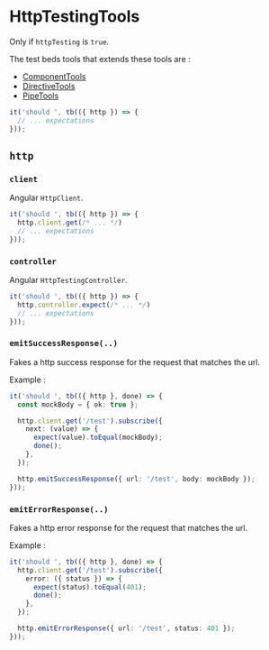 # HttpTestingTools

Only if `httpTesting` is `true`.

The test beds tools that extends these tools are :

- [ComponentTools](../test-beds/component#tools)
- [DirectiveTools](../test-beds/directive#tools)
- [PipeTools](../test-beds/pipe#tools)

```ts
it('should ', tb(({ http }) => {
  // ... expectations
})); 
```

## `http`

### `client`

Angular `HttpClient`.

```ts
it('should ', tb(({ http }) => {
  http.client.get(/* ... */)
  // ... expectations
})); 
```

### `controller`

Angular `HttpTestingController`.

```ts
it('should ', tb(({ http }) => {
  http.controller.expect(/* ... */)
  // ... expectations
})); 
```

### `emitSuccessResponse(..)`

Fakes a http success response for the request that matches the url.

Example :

```ts
it('should ', tb(({ http }, done) => {
  const mockBody = { ok: true };

  http.client.get('/test').subscribe({
    next: (value) => {
      expect(value).toEqual(mockBody);
      done();
    },
  });

  http.emitSuccessResponse({ url: '/test', body: mockBody });
})); 
```

### `emitErrorResponse(..)`

Fakes a http error response for the request that matches the url.

Example :

```ts
it('should ', tb(({ http }, done) => {
  http.client.get('/test').subscribe({
    error: ({ status }) => {
      expect(status).toEqual(401);
      done();
    },
  });

  http.emitErrorResponse({ url: '/test', status: 401 });
})); 
```
